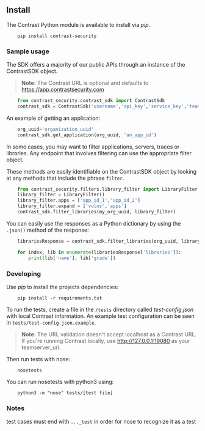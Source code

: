 ## Install
The Contrast Python module is available to install via *pip*.
```commandline
    pip install contrast-security
```

### Sample usage
The SDK offers a majority of our public APIs through an instance of the ContrastSDK object.

> **Note:** The Contrast URL is optional and defaults to https://app.contrastsecurity.com

```python
    from contrast_security.contrast_sdk import ContrastSdk
    contrast_sdk = ContrastSdk('username','api_key','service_key','teamserver_url')
```

An example of getting an application:
```python
    org_uuid='organization_uuid'
    contrast_sdk.get_application(org_uuid, 'an_app_id')
```

In some cases, you may want to filter applications, servers, traces or libraries. Any endpoint that involves filtering can use the appropriate filter object.

These methods are easily identifiable on the ContrastSDK object by looking at any methods that include the phrase `filter`.

```python
    from contrast_security.filters.library_filter import LibraryFilter
    library_filter = LibraryFilter()
    library_filter.apps = ['app_id_1','app_id_2']
    library_filter.expand = ['vulns','apps']
    contrast_sdk.filter_libraries(my_org_uuid, library_filter)
```

You can easily use the responses as a Python dictionary by using the `.json()` method of the response:

```python
    librariesResponse = contrast_sdk.filter_libraries(org_uuid, library_filter).json()

    for index, lib in enumerate(librariesResponse['libraries']):
        print(lib['name'], lib['grade'])
```

### Developing
Use *pip* to install the projects dependencies:

```commandline
    pip install -r requirements.txt
```

To run the tests, create a file in the `/tests` directory called *test-config.json* with local Contrast information. An example test configuration can be seen in `tests/test-config.json.example`.

> **Note:** The URL validation doesn't accept localhost as a Contrast URL. If you're running Contrast locally, use http://127.0.0.1:19080 as your teamserver_url.

Then run tests with nose:

```commandline
    nosetests
```

You can run nosetests with python3 using:

```commandline
    python3 -m "nose" tests/[test file]
```

### Notes
test cases must end with `..._test` in order for nose to recognize it as a test
